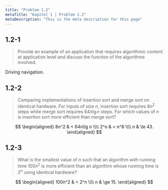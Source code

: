 ```yaml
---
title: "Problem 1.2"
metaTitle: "Kapitel 1 | Problem 1.2"
metaDescription: "This is the meta description for this page"
---
```


## 1.2-1

> Provide an example of an application that requires algorithmic content at application level and discuss the function of the algorithms involved.

Driving navigation.

## 1.2-2

> Comparing implementations of insertion sort and merge sort on identical hardware. For inputs of size $n$, insertion sort requires $8n^2$ steps while merge sort requires $64n\lg n$ steps. For which values of $n$ is insertion sort more efficient than merge sort?

$$
\begin{aligned}
8n^2 & <   64n\lg n \\\\
 2^n & <   n^8 \\\\
   n & \le 43.
\end{aligned}
$$

## 1.2-3

> What is the smallest value of $n$ such that an algorithm with running time $100n^2$ is more efficient than an algorithm whose running time is $2^n$ using identical hardware?

$$
\begin{aligned}
100n^2 & <   2^n \\\\
     n & \ge 15.
\end{aligned}
$$
